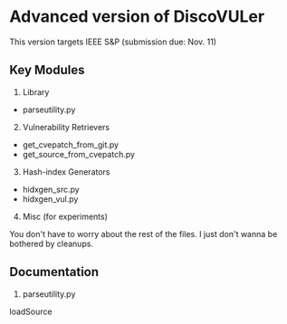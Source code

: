 # Advanced version of DiscoVULer
This version targets IEEE S&P (submission due: Nov. 11)

## Key Modules
1. Library
  + parseutility.py
2. Vulnerability Retrievers
  + get_cvepatch_from_git.py
  + get_source_from_cvepatch.py
3. Hash-index Generators
  + hidxgen_src.py
  + hidxgen_vul.py
4. Misc (for experiments)

You don't have to worry about the rest of the files.
I just don't wanna be bothered by cleanups.

## Documentation
1. parseutility.py

loadSource
